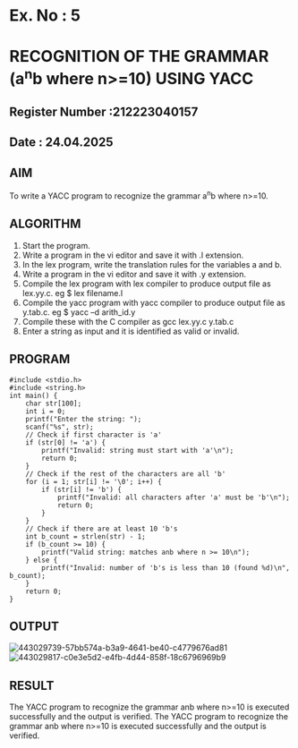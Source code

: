 # Ex. No : 5	
# RECOGNITION OF THE GRAMMAR (a<sup>n</sup>b where n>=10) USING YACC
## Register Number :212223040157
## Date : 24.04.2025

## AIM   
To write a YACC program to recognize the grammar a<sup>n</sup>b where n>=10.

## ALGORITHM
1.	Start the program.
2.	Write a program in the vi editor and save it with .l extension.
3.	In the lex program, write the translation rules for the variables a and b.
4.	Write a program in the vi editor and save it with .y extension.
5.	Compile the lex program with lex compiler to produce output file as lex.yy.c. eg $ lex filename.l
6.	Compile the yacc program with yacc compiler to produce output file as y.tab.c. eg $ yacc –d arith_id.y
7.	Compile these with the C compiler as gcc lex.yy.c y.tab.c
8.	Enter a string as input and it is identified as valid or invalid.
 
## PROGRAM
```
#include <stdio.h>
#include <string.h>
int main() {
    char str[100];
    int i = 0;
    printf("Enter the string: ");
    scanf("%s", str);
    // Check if first character is 'a'
    if (str[0] != 'a') {
        printf("Invalid: string must start with 'a'\n");
        return 0;
    }
    // Check if the rest of the characters are all 'b'
    for (i = 1; str[i] != '\0'; i++) {
        if (str[i] != 'b') {
            printf("Invalid: all characters after 'a' must be 'b'\n");
            return 0;
        }
    }
    // Check if there are at least 10 'b's
    int b_count = strlen(str) - 1;
    if (b_count >= 10) {
        printf("Valid string: matches anb where n >= 10\n");
    } else {
        printf("Invalid: number of 'b's is less than 10 (found %d)\n", b_count);
    }
    return 0;
}

```


## OUTPUT 
![443029739-57bb574a-b3a9-4641-be40-c4779676ad81](https://github.com/user-attachments/assets/08baee32-3b05-473b-b246-c58f6d8b3db3)
![443029817-c0e3e5d2-e4fb-4d44-858f-18c6796969b9](https://github.com/user-attachments/assets/99c65297-8540-42b3-ab58-476106dafbd4)

## RESULT
The YACC program to recognize the grammar anb where n>=10 is executed successfully and the output is verified.
The YACC program to recognize the grammar anb where n>=10 is executed successfully and the output is verified.

